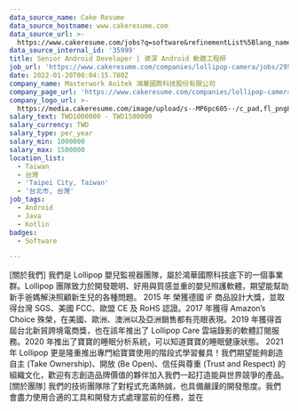 ```yaml
---
data_source_name: Cake Resume
data_source_hostname: www.cakeresume.com
data_source_url: >-
  https://www.cakeresume.com/jobs?q=software&refinementList%5Blang_name%5D%5B0%5D=English&refinementList%5Bsalary_type%5D=per_year&range%5Bsalary_range%5D%5Bmin%5D=1000000&page=2
data_source_internal_id: '35999'
title: Senior Android Developer | 資深 Android 軟體工程師
job_url: 'https://www.cakeresume.com/companies/lollipop-camera/jobs/29549b'
date: 2022-01-20T08:04:15.780Z
company_name: Masterwork Aoitek 鴻華國際科技股份有限公司
company_page_url: 'https://www.cakeresume.com/companies/lollipop-camera'
company_logo_url: >-
  https://media.cakeresume.com/image/upload/s--MP6pc605--/c_pad,fl_png8,h_200,w_200/v1582714636/bnkznsoeqeic9t7xukl1.png
salary_text: TWD1000000 - TWD1500000
salary_currency: TWD
salary_type: per_year
salary_min: 1000000
salary_max: 1500000
location_list:
  - Taiwan
  - 台灣
  - 'Taipei City, Taiwan'
  - '台北市, 台灣'
job_tags:
  - Android
  - Java
  - Kotlin
badges:
  - Software

---
```


[關於我們] 我們是 Lollipop 嬰兒監視器團隊，屬於鴻華國際科技底下的一個事業群。Lollipop 團隊致力於開發聰明、好用與質感並重的嬰兒照護軟體，期望能幫助新手爸媽解決照顧新生兒的各種問題。 2015 年 榮獲德國 iF 商品設計大獎，並取得台灣 SGS、美國 FCC、歐盟 CE 及 RoHS 認證。2017 年獲得 Amazon’s Choice 殊榮，在美國、歐洲、澳洲以及亞洲銷售都有亮眼表現。2019 年獲得首屆台北新貿跨境電商獎，也在該年推出了 Lollipop Care 雲端錄影的軟體訂閱服務。2020 年推出了寶寶的睡眠分析系統，可以知道寶寶的睡眠健康狀態。 2021 年 Lollipop 更是隆重推出專門給寶寶使用的階段式學習餐具！我們期望能夠創造自主 (Take Ownership)、開放 (Be Open)、信任與尊重 (Trust and Respect) 的組織文化，歡迎有志創造品牌價值的夥伴加入我們一起打造能與世界競爭的產品。 [關於團隊] 我們的技術團隊除了對程式充滿熱誠，也具備嚴謹的開發態度。我們會盡力使用合適的工具和開發方式處理當前的任務，並在